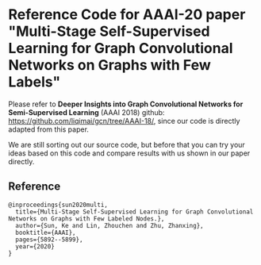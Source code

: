 # Reference Code for AAAI-20 paper "Multi-Stage Self-Supervised Learning for Graph Convolutional Networks on Graphs with Few Labels"

Please refer to **Deeper Insights into Graph Convolutional Networks for Semi-Supervised Learning** (AAAI 2018) github: https://github.com/liqimai/gcn/tree/AAAI-18/, since our code is directly adapted from this paper.  

We are still sorting out our source code, but before that you can try your ideas based on this code and compare results with us shown in our paper directly.

## Reference
```
@inproceedings{sun2020multi,
  title={Multi-Stage Self-Supervised Learning for Graph Convolutional Networks on Graphs with Few Labeled Nodes.},
  author={Sun, Ke and Lin, Zhouchen and Zhu, Zhanxing},
  booktitle={AAAI},
  pages={5892--5899},
  year={2020}
}
```
